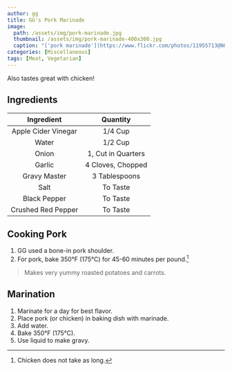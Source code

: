 ```yaml
---
author: gg
title: GG's Pork Marinade
image:
  path: /assets/img/pork-marinade.jpg
  thumbnail: /assets/img/pork-marinade-400x300.jpg
  caption: "['pork marinade'](https://www.flickr.com/photos/11955713@N00/15957747465) by [phonakins](https://www.flickr.com/photos/11955713@N00) is licensed under [CC BY-NC-ND 2.0](https://creativecommons.org/licenses/by-nc-nd/2.0/?ref=ccsearch&atype=rich)"
categories: [Miscellaneous]
tags: [Meat, Vegetarian]
---
```


Also tastes great with chicken!

## Ingredients

| Ingredient | Quantity |
|:-:|:-:|
| Apple Cider Vinegar | 1/4 Cup |
| Water | 1/2 Cup |
| Onion | 1, Cut in Quarters |
| Garlic | 4 Cloves, Chopped |
| Gravy Master | 3 Tablespoons |
| Salt | To Taste |
| Black Pepper | To Taste |
| Crushed Red Pepper | To Taste |

## Cooking Pork

1. GG used a bone-in pork shoulder.
2. For pork, bake 350&deg;F (175&deg;C) for 45-60 minutes per pound.[^1]

> Makes very yummy roasted potatoes and carrots.

## Marination

1. Marinate for a day for best flavor.
2. Place pork (or chicken) in baking dish with marinade.
3. Add water.
4. Bake 350&deg;F (175&deg;C).
5. Use liquid to make gravy.

[^1]: Chicken does not take as long.
